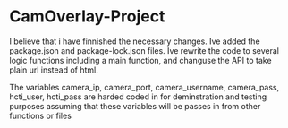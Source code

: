 # CamOverlay-Project

I believe that i have finnished the necessary changes. Ive added the package.json and package-lock.json files. Ive rewrite the code to several logic functions including a main function, and changuse the API to take plain url instead of html.

The variables camera_ip, camera_port, camera_username, camera_pass, hcti_user, hcti_pass are harded coded in for deminstration and testing purposes assuming that these variables will be passes in from other functions or files

